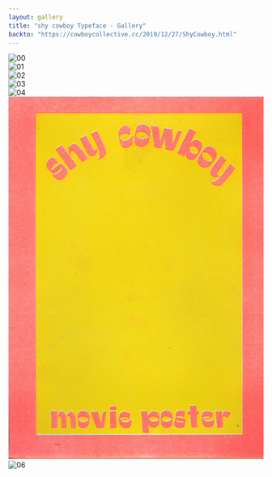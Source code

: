 ```yaml
---
layout: gallery
title: "shy cowboy Typeface - Gallery"
backto: "https://cowboycollective.cc/2019/12/27/ShyCowboy.html"
---
```

![00](https://raw.githubusercontent.com/CowboyCollective/shy-cowboy/master/Lara.jpeg)<br>
![01](https://raw.githubusercontent.com/CowboyCollective/shy-cowboy/master/Lara-01.jpeg)<br>
![02](https://raw.githubusercontent.com/CowboyCollective/shy-cowboy/master/Lara-02.jpeg)<br>
![03](https://raw.githubusercontent.com/CowboyCollective/shy-cowboy/master/Lara-03.jpeg)<br>
![04](https://raw.githubusercontent.com/CowboyCollective/shy-cowboy/master/Lara-04.jpeg)<br>
![05](https://raw.githubusercontent.com/CowboyCollective/shy-cowboy/master/Lara-05.jpeg)<br>
![06](https://raw.githubusercontent.com/CowboyCollective/shy-cowboy/master/Lara-06.jpeg)<br>
